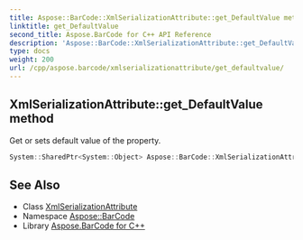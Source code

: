 ```yaml
---
title: Aspose::BarCode::XmlSerializationAttribute::get_DefaultValue method
linktitle: get_DefaultValue
second_title: Aspose.BarCode for C++ API Reference
description: 'Aspose::BarCode::XmlSerializationAttribute::get_DefaultValue method. Get or sets default value of the property in C++.'
type: docs
weight: 200
url: /cpp/aspose.barcode/xmlserializationattribute/get_defaultvalue/
---
```

## XmlSerializationAttribute::get_DefaultValue method


Get or sets default value of the property.

```cpp
System::SharedPtr<System::Object> Aspose::BarCode::XmlSerializationAttribute::get_DefaultValue() const
```

## See Also

* Class [XmlSerializationAttribute](../)
* Namespace [Aspose::BarCode](../../)
* Library [Aspose.BarCode for C++](../../../)
